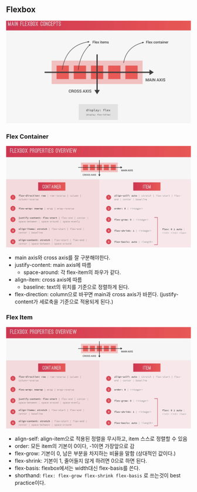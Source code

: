 ## Flexbox
![](./img/flexbox-concept.png)
### Flex Container
![](./img/flexbox-property.png)
- main axis와 cross axis를 잘 구분해야한다.
- justify-content: main axis에 따름
    - space-around: 각 flex-item의 좌우가 같다.
- align-item: cross axis에 따름
    - baseline: text의 위치를 기준으로 정렬하게 된다.
- flex-direction: column으로 바꾸면 main과 cross axis가 바뀐다. (justify-content가 세로축을 기준으로 적용되게 된다.)
### Flex Item
![](./img/flexbox-property.png)
- align-self: align-item으로 적용된 정렬을 무시하고, item 스스로 정렬할 수 있음
- order: 모든 item의 기본이 0이다, -1이면 가장앞으로 감
- flex-grow: 기본이 0, 남은 부분을 차지하는 비율을 말함 (상대적인 값이다.)
- flex-shrink: 기본이 1, 줄어들지 않게 하려면 0으로 하면 된다.
- flex-basis: flexbox에서는 width대신 flex-basis를 쓴다.
- shorthand: `flex: flex-grow flex-shrink flex-basis` 로 쓰는것이 best practice이다.